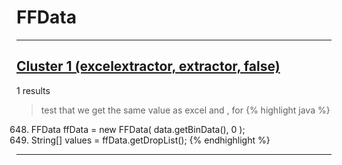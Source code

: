 # FFData

***

## [Cluster 1 (excelextractor, extractor, false)](./1)
1 results
> test that we get the same value as excel and , for 
{% highlight java %}
648. FFData ffData = new FFData( data.getBinData(), 0 );
650. String[] values = ffData.getDropList();
{% endhighlight %}

***

